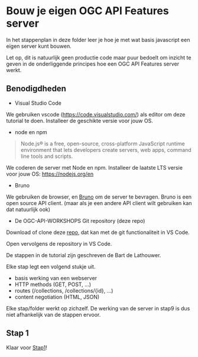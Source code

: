 # Bouw je eigen OGC API Features server

In het stappenplan in deze folder leer je hoe je met wat basis javascript een eigen server kunt bouwen.

Let op, dit is natuurlijk geen productie code maar puur bedoelt om inzicht te geven in de onderliggende principes hoe een OGC API Features server werkt.


## Benodigdheden

- Visual Studio Code

We gebruiken vscode (https://code.visualstudio.com/) als editor om deze tutorial te doen. Installeer de geschikte versie voor jouw OS.

- node en npm

> Node.js® is a free, open-source, cross-platform JavaScript runtime environment that lets developers create servers, web apps, command line tools and scripts.

We coderen de server met Node en npm. Installeer de laatste LTS versie voor jouw OS: https://nodejs.org/en

- Bruno 

We gebruiken de browser, en [Bruno](https://www.usebruno.com/) om de server te bevragen. Bruno is een open source API client. (maar als je een andere API client wilt gebruiken kan dat natuurlijk ook)

- De OGC-API-WORKSHOPS Git repository (deze repo)

Download of clone deze [repo](https://github.com/Geonovum/ogc-api-workshops),
dat kan met de git functionaliteit in VS Code.

Open vervolgens de repository in VS Code.

De stappen in de tutorial zijn geschreven de Bart de Lathouwer.

Elke stap legt een volgend stukje uit.
- basis werking van een webserver
- HTTP methods (GET, POST, ...)
- routes (/collections, /collections/{id}, ...)
- content negotiation (HTML, JSON)

Elke stap/folder werkt op zichzelf. De werking van de server in stap9 is dus niet afhankelijk van de stappen ervoor.

## Stap 1

Klaar voor [Stap1](./stap1/readme.md)!